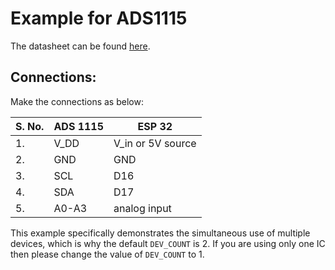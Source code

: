 # Example for ADS1115 
The datasheet can be found [here](https://www.ti.com/product/ADS1115). 

## Connections: 
Make the connections as below:

| S. No. | ADS 1115 | ESP 32            |
|--------|----------|-------------------|
| 1.     | V_DD     | V_in or 5V source |
| 2.     | GND      | GND               |
| 3.     | SCL      | D16               |
| 4.     | SDA      | D17               |
| 5.     | A0-A3    | analog input      |

This example specifically demonstrates the simultaneous use of multiple devices, which is why the default `DEV_COUNT` is 2. If you are using only one IC then please change the value of `DEV_COUNT` to 1.
